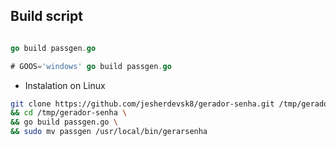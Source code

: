 ## Build script

```go

go build passgen.go

# GOOS='windows' go build passgen.go

```

- Instalation on Linux

```bash
git clone https://github.com/jesherdevsk8/gerador-senha.git /tmp/gerador-senha \
&& cd /tmp/gerador-senha \
&& go build passgen.go \
&& sudo mv passgen /usr/local/bin/gerarsenha 

```

